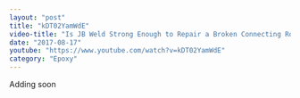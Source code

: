 ```yaml
---
layout: "post"
title: "kDT02YamWdE"
video-title: "Is JB Weld Strong Enough to Repair a Broken Connecting Rod? Let's Find Out!"
date: "2017-08-17"
youtube: "https://www.youtube.com/watch?v=kDT02YamWdE"
category: "Epoxy"
---
```

<div class="space-y-1"><p class="text-gray-400">Adding soon</p></div>